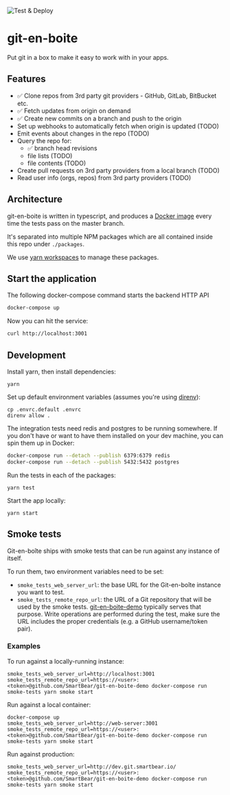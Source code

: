 ![Test & Deploy](https://github.com/SmartBear/git-en-boite/workflows/Run%20tests/badge.svg)

# git-en-boite

Put git in a box to make it easy to work with in your apps.

## Features

- ✅ Clone repos from 3rd party git providers - GitHub, GitLab, BitBucket etc.
- ✅ Fetch updates from origin on demand
- ✅ Create new commits on a branch and push to the origin
- Set up webhooks to automatically fetch when origin is updated (TODO)
- Emit events about changes in the repo (TODO)
- Query the repo for:
  - ✅ branch head revisions
  - file lists (TODO)
  - file contents (TODO)
- Create pull requests on 3rd party providers from a local branch (TODO)
- Read user info (orgs, repos) from 3rd party providers (TODO)

## Architecture

git-en-boite is written in typescript, and produces a [Docker image](https://hub.docker.com/repository/docker/smartbear/git-en-boite) every time the tests pass on the master branch.

It's separated into multiple NPM packages which are all contained inside this repo under `./packages`.

We use [yarn workspaces](https://classic.yarnpkg.com/en/docs/workspaces) to manage these packages.

## Start the application

The following docker-compose command starts the backend HTTP API

```bash
docker-compose up
```

Now you can hit the service:

```bash
curl http://localhost:3001
```

## Development

Install yarn, then install dependencies:

```
yarn
```

Set up default environment variables (assumes you're using [direnv](https://direnv.net/)):

```
cp .envrc.default .envrc
direnv allow .
```

The integration tests need redis and postgres to be running somewhere. If you don't have or want to have them installed on your dev machine, you can spin them up in Docker:

```bash
docker-compose run --detach --publish 6379:6379 redis
docker-compose run --detach --publish 5432:5432 postgres
```

Run the tests in each of the packages:

```
yarn test
```

Start the app locally:

```
yarn start
```

## Smoke tests

Git-en-boîte ships with smoke tests that can be run against any instance of itself.

To run them, two environment variables need to be set:

- `smoke_tests_web_server_url`:  the base URL for the Git-en-boîte instance you want to test.
- `smoke_tests_remote_repo_url`: the URL of a Git repository that will be used by the smoke tests.
                                 [git-en-boite-demo](https://github.com/SmartBear/git-en-boite-demo) typically serves that purpose.
                                 Write operations are performed during the test, make sure the
                                 URL includes the proper credentials (e.g. a GitHub username/token pair).

### Examples

To run against a locally-running instance:

    smoke_tests_web_server_url=http://localhost:3001 smoke_tests_remote_repo_url=https://<user>:<token>@github.com/SmartBear/git-en-boite-demo docker-compose run smoke-tests yarn smoke start

Run against a local container:

    docker-compose up
    smoke_tests_web_server_url=http://web-server:3001 smoke_tests_remote_repo_url=https://<user>:<token>@github.com/SmartBear/git-en-boite-demo docker-compose run smoke-tests yarn smoke start

Run against production:

    smoke_tests_web_server_url=http://dev.git.smartbear.io/ smoke_tests_remote_repo_url=https://<user>:<token>@github.com/SmartBear/git-en-boite-demo docker-compose run smoke-tests yarn smoke start
